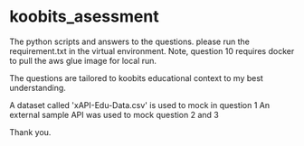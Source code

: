 # koobits_asessment

The python scripts and answers to the questions.
please run the requirement.txt in the virtual environment.
Note, question 10 requires docker to pull the aws glue image for local run.

The questions are tailored to koobits educational context to my best understanding.

A dataset called 'xAPI-Edu-Data.csv' is used to mock in question 1
An external sample API was used to mock question 2 and 3

Thank you.

